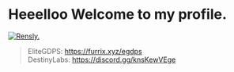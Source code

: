 # Heeelloo Welcome to my profile.

[![Rensly.](https://github-readme-stats.vercel.app/api?username=Rensly&count_private=true)](https://github.com/Rensly/github-readme-stats)

> EliteGDPS: https://furrix.xyz/egdps <br>
> DestinyLabs: https://discord.gg/knsKewVEge

